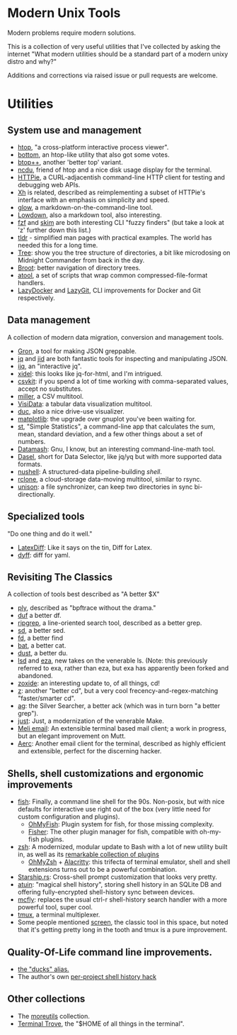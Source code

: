 # Modern Unix Tools

Modern problems require modern solutions.

This is a collection of very useful utilities that I've collected by asking the internet "What modern utilities should be a standard part of a modern unixy distro and why?" 

Additions and corrections via raised issue or pull requests are welcome.

# Utilities

## System use and management

*   [htop](https://htop.dev/), "a cross-platform interactive process viewer". 
*   [bottom](https://github.com/clementtsang/bottom), an htop-like utility that also got some votes.
*   [btop++](https://github.com/aristocratos/btop), another 'better top' variant.
*   [ncdu](https://dev.yorhel.nl/ncdu), friend of htop and a nice disk usage display for the terminal.
*   [HTTPie](https://httpie.io/), a CURL-adjacentish command-line HTTP client for testing and debugging web APIs.
*   [Xh](https://github.com/ducaale/xh) is related, described as reimplementing a subset of HTTPie's interface with an emphasis on simplicity and speed.
*   [glow](https://github.com/charmbracelet/glow), a markdown-on-the-command-line tool. 
*   [Lowdown](https://github.com/kristapsdz/lowdown), also a markdown tool, also interesting.
*   [fzf](https://github.com/junegunn/fzf) and [skim](https://github.com/lotabout/skim) are both interesting CLI "fuzzy finders" (but take a look at 'z' further down this list.)
*   [tldr](https://tldr.sh/) - simplified man pages with practical examples. The world has needed this for a long time.
*   [Tree](https://linuxhandbook.com/tree-command/): show you the tree structure of directories, a bit like microdosing on Midnight Commander from back in the day.
*   [Broot](https://github.com/Canop/broot): better navigation of directory trees.
*   [atool](https://linux.die.net/man/1/atool), a set of scripts that wrap common compressed-file-format handlers.
*   [LazyDocker](https://github.com/jesseduffield/lazydocker) and [LazyGit](https://github.com/jesseduffield/lazygit), CLI improvements for Docker and Git respectively.

## Data management

A collection of modern data migration, conversion and management tools.

*   [Gron](https://github.com/tomnomnom/gron), a tool for making JSON greppable.
*   [jq](https://stedolan.github.io/jq/) and [jid](https://github.com/simeji/jid) are both fantastic tools for inspecting and manipulating JSON.
*   [ijq](https://sr.ht/~gpanders/ijq/), an "interactive jq".
*   [xidel](https://github.com/benibela/xidel): this looks like jq-for-html, and I'm intrigued.
*   [csvkit](https://github.com/wireservice/csvkit): if you spend a lot of time working with comma-separated values, accept no substitutes.
*   [miller](https://github.com/johnkerl/miller), a CSV multitool.
*   [VisiData](https://www.visidata.org/): a tabular data visualization multitool.
*   [duc](https://duc.zevv.nl/), also a nice drive-use visualizer.
*   [matplotlib](https://matplotlib.org/): the upgrade over gnuplot you've been waiting for.
*   [st](https://github.com/nferraz/st), "Simple Statistics", a command-line app that calculates the sum, mean, standard deviation, and a few other things about a set of numbers.
*   [Datamash](https://www.gnu.org/software/datamash/): Gnu, I know, but an interesting command-line-math tool.
*   [Dasel](https://github.com/TomWright/dasel), short for Data Selector, like jq/yq but with more supported data formats.
*   [nushell](https://www.nushell.sh/): A structured-data pipeline-building _shell_.
*   [rclone](https://rclone.org/), a cloud-storage data-moving multitool, similar to rsync.
*   [unison](https://github.com/bcpierce00/unison): a file synchronizer, can keep two directories in sync bi-directionally.

## Specialized tools

"Do one thing and do it well."

*   [LatexDiff](https://github.com/ftilmann/latexdiff/): Like it says on the tin, Diff for Latex.
*   [dyff](https://github.com/homeport/dyff): diff for yaml.

## Revisiting The Classics

A collection of tools best described as "A better $X"

*   [ply](https://wkz.github.io/ply/), described as "bpftrace without the drama."
*   [duf](https://github.com/muesli/duf) a better df.
*   [ripgrep](https://github.com/BurntSushi/ripgrep), a line-oriented search tool, described as a better grep.
*   [sd](https://github.com/chmln/sd), a better sed.
*   [fd](https://crates.io/crates/fd-find), a better find
*   [bat](https://github.com/sharkdp/bat), a better cat.
*   [dust](https://github.com/bootandy/dust), a better du.
*   [lsd](https://github.com/Peltoche/lsd) and [eza](https://github.com/eza-community/eza), new takes on the venerable ls. (Note: this previously referred to exa, rather than eza, but exa has apparently been forked and abandoned.
*   [zoxide](https://github.com/ajeetdsouza/zoxide): an interesting update to, of all things, cd!
*   [z](https://github.com/rupa/z): another "better cd", but a very cool frecency-and-regex-matching "faster/smarter cd".
*   [ag](https://github.com/ggreer/the_silver_searcher): the Silver Searcher, a better ack (which was in turn born "a better grep").
*   [just](https://github.com/casey/just): Just, a modernization of the venerable Make.
*   [Meli email](https://meliemail.org/): An extensible terminal based mail client; a work in progress, but an elegant improvement on Mutt.
*   [Aerc](https://aerc-mail.org/): Another email client for the terminal, described as highly efficient and extensible, perfect for the discerning hacker.

## Shells, shell customizations and ergonomic improvements

*   [fish](https://fishshell.com): Finally, a command line shell for the 90s. Non-posix, but with nice defaults for interactive use right out of the box (very little need for custom configuration and plugins).
    * [OhMyFish](https://github.com/oh-my-fish/oh-my-fish): Plugin system for fish, for those missing complexity.
    * [Fisher](https://github.com/jorgebucaran/fisher): The other plugin manager for fish, compatible with oh-my-fish plugins.
*   [zsh](https://en.wikipedia.org/wiki/Z_shell): A modernized, modular update to Bash with a lot of new utility built in, as well as its [remarkable collection of plugins](https://github.com/ohmyzsh/ohmyzsh/tree/master/plugins)
    * [OhMyZsh](https://github.com/ohmyzsh/ohmyzsh/) + [Alacritty](https://github.com/alacritty/alacritty): this trifecta of terminal emulator, shell and shell extensions turns out to be a powerful combination.
*   [Starship.rs](https://starship.rs/): Cross-shell prompt customization that looks very pretty.
*   [atuin](https://github.com/atuinsh/atuin): "magical shell history", storing shell history in an SQLite DB and offering fully-encrypted shell-history sync between devices.
*   [mcfly](https://github.com/cantino/mcfly): replaces the usual ctrl-r shell-history search handler with a more powerful tool, super cool.
*   [tmux](https://github.com/tmux/tmux/wiki), a terminal multiplexer.
*   Some people mentioned [screen](https://www.gnu.org/software/screen/manual/screen.html), the classic tool in this space, but noted that it's getting pretty long in the tooth and tmux is a pure improvement.

## Quality-Of-Life command line improvements.

*   [the "ducks" alias.](https://gist.github.com/thebouv/8657674)
*   The author's own [per-project shell history hack](https://gist.github.com/mhoye/469ed97d7887b451da5d45b87acb53f5)

## Other collections

*   The [moreutils](https://joeyh.name/code/moreutils/) collection.
*   [Terminal Trove](https://terminaltrove.com/), the "$HOME of all things in the terminal".
  
